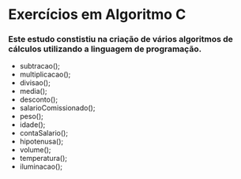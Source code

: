 # Exercícios em Algoritmo C

### Este estudo constistiu na criação de vários algoritmos de cálculos utilizando a linguagem de programação.

- subtracao();
- multiplicacao();
- divisao();
- media();
- desconto();
- salarioComissionado();
- peso();
- idade();
- contaSalario();
- hipotenusa();
- volume();
- temperatura();
- iluminacao();



